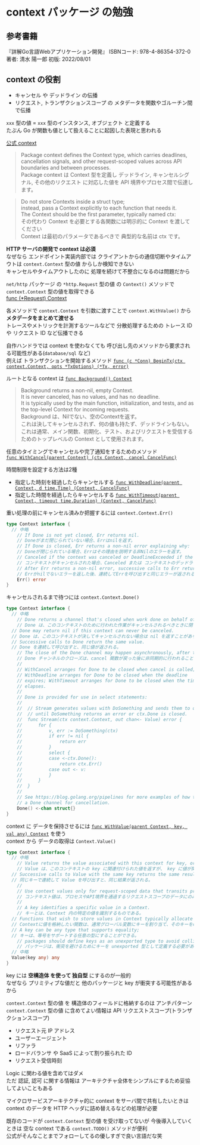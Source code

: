 # context パッケージ の勉強
## 参考書籍
『詳解Go言語Webアプリケーション開発』
ISBNコード: 978-4-86354-372-0
著者: 清水 陽一郎
初版: 2022/08/01
## context の役割
- キャンセル や デッドライン の伝播  
- リクエスト, トランザクションスコープ の メタデータを関数やゴルーチン間で伝播  

`xxx` 型の値 = `xxx` 型のインスタンス, オブジェクト と定義する  
たぶん Go が関数も値として扱えることに起因した表現と思われる  

[公式 context](https://pkg.go.dev/context)  
>Package context defines the Context type, which carries deadlines, cancellation signals, and other request-scoped values across API boundaries and between processes.  
>Package context は Context 型を定義し デッドライン, キャンセルシグナル, その他のリクエスト に対応した値を API 境界やプロセス間で伝達します。  

>Do not store Contexts inside a struct type;  
>instead, pass a Context explicitly to each function that needs it.  
>The Context should be the first parameter, typically named ctx:  
>その代わり Context を必要とする各関数には明示的に Context を渡してください  
>Context は最初のパラメータであるべきで 典型的な名前は ctx です。  

__HTTP サーバの開発で context は必須__  
なぜなら エンドポイント実装内部では クライアントからの通信切断やタイムアウトは `context.Context` 型の値 からしか検知できない  
キャンセルやタイムアウトしたのに 処理を続けて不整合になるのは問題だから  

`net/http` パッケージ の `*http.Request` 型の値 の `Context()` メソッドで `context.Context` 型の値を取得できる  
[func (*Request) Context](https://pkg.go.dev/net/http#Request.Context)  

各メソッドで `context.Context` を引数に渡すことで `context.WithValue()` から __メタデータをまとめて渡せる__  
トレースやメトリックを計測するツールなどで 分散処理するための トレース ID や リクエスト ID など伝播できる  

自作ハンドラでは context を使わなくても 呼び出し先のメソッドから要求される可能性がある(`database/sql` など)  
例えば トランザクションを開始するメソッド [`func (c *Conn) BeginTx(ctx context.Context, opts *TxOptions) (*Tx, error)`](https://pkg.go.dev/database/sql#Conn.BeginTx)  

ルートとなる context は [`func Background() Context`](https://pkg.go.dev/context#Background)  
>Background returns a non-nil, empty Context.  
>It is never canceled, has no values, and has no deadline.  
>It is typically used by the main function, initialization, and tests, and as the top-level Context for incoming requests.  
>Background は、Nilでない、空のContextを返す。  
>これは決してキャンセルされず、何の値も持たず、デッドラインもない。  
>これは通常、メイン関数、初期化、テスト、およびリクエストを受信するためのトップレベルの Context として使用されます。  

任意のタイミングでキャンセルや完了通知をするためのメソッド  
[`func WithCancel(parent Context) (ctx Context, cancel CancelFunc)`](https://pkg.go.dev/context#WithCancel)  

時間制限を設定する方法は2種  
- 指定した時刻を経過したらキャンセルする [`func WithDeadline(parent Context, d time.Time) (Context, CancelFunc)`](https://pkg.go.dev/context?utm_source=gopls#WithDeadline)  
- 指定した時間を経過したらキャンセルする [`func WithTimeout(parent Context, timeout time.Duration) (Context, CancelFunc)`](https://pkg.go.dev/context#WithTimeout)  

重い処理の前にキャンセル済みか把握するには `context.Context.Err()`  
```go
type Context interface {
  // 中略
	// If Done is not yet closed, Err returns nil.
	// Doneがまだ閉じられていない場合、Errはnilを返す。
	// If Done is closed, Err returns a non-nil error explaining why:
	// Doneが閉じられている場合、Errはその理由を説明する非Nilのエラーを返す。
	// Canceled if the context was canceled or DeadlineExceeded if the context's deadline passed.
	// コンテキストがキャンセルされた場合、Canceled または コンテキストのデッドラインが過ぎた場合は、DeadlineExceeded。
	// After Err returns a non-nil error, successive calls to Err return the same error.
	// Errがnilでないエラーを返した後、連続してErrを呼び出すと同じエラーが返される。
	Err() error
}
```
キャンセルされるまで待つには `context.Context.Done()`  
```go
type Context interface {
  // 中略
	// Done returns a channel that's closed when work done on behalf of this context should be canceled.
	// Done は、このコンテキストのために行われた作業がキャンセルされるべきときに閉じられるチャネルを返します。
  // Done may return nil if this context can never be canceled.
  // Done は、このコンテキストが決してキャンセルされない場合は nil を返すことがあります。
  // Successive calls to Done return the same value.
  // Done を連続して呼び出すと、同じ値が返される。
	// The close of the Done channel may happen asynchronously, after the cancel function returns.
	// Done チャンネルのクローズは、cancel 関数が戻った後に非同期的に行われることがある。
	//
	// WithCancel arranges for Done to be closed when cancel is called;
	// WithDeadline arranges for Done to be closed when the deadline
	// expires; WithTimeout arranges for Done to be closed when the timeout
	// elapses.
	//
	// Done is provided for use in select statements:
	//
	//  // Stream generates values with DoSomething and sends them to out
	//  // until DoSomething returns an error or ctx.Done is closed.
	//  func Stream(ctx context.Context, out chan<- Value) error {
	//  	for {
	//  		v, err := DoSomething(ctx)
	//  		if err != nil {
	//  			return err
	//  		}
	//  		select {
	//  		case <-ctx.Done():
	//  			return ctx.Err()
	//  		case out <- v:
	//  		}
	//  	}
	//  }
	//
	// See https://blog.golang.org/pipelines for more examples of how to use
	// a Done channel for cancellation.
	Done() <-chan struct{}
}
```

context に データを保持させるには [`func WithValue(parent Context, key, val any) Context`](https://pkg.go.dev/context#WithValue) を使う  
context から データの取得は `Context.Value()`  
```go
type Context interface {
  // 中略
	// Value returns the value associated with this context for key, or nil if no value is associated with key.
	// Value は、このコンテキストの key に関連付けられた値を返すが、 key に値が関連付けられていない場合は nil を返す。
  // Successive calls to Value with the same key returns the same result.
  // 同じキーで連続して Value を呼び出すと、同じ結果が返される。
	//
	// Use context values only for request-scoped data that transits processes and API boundaries, not for passing optional parameters to functions.
	// コンテキスト値は、プロセスやAPI境界を通過するリクエストスコープのデータにのみ使用し、関数にオプションのパラメータを渡す際には使用しない。
	//
	// A key identifies a specific value in a Context.
	// キーとは、Context 内の特定の値を識別するものである。
  // Functions that wish to store values in Context typically allocate a key in a global variable then use that key as the argument to context.WithValue and Context.Value.
  // Contextに値を格納したい関数は、通常グローバル変数にキーを割り当て、そのキーをcontext.WithValueおよびContext.Valueの引数として使用する。
  // A key can be any type that supports equality;
  // キーは、等号をサポートする任意の型にすることができる。
	// packages should define keys as an unexported type to avoid collisions.
	// パッケージは、衝突を避けるためにキーを unexported 型として定義する必要があります。
  // 中略
  Value(key any) any
}
```
key には __空構造体 を使って 独自型__ にするのが一般的  
なぜなら プリミティブな値だと 他のパッケージと key が衝突する可能性があるから  

`context.Context` 型の値 を 構造体のフィールドに格納するのは アンチパターン  
`context.Context` 型の値 に含めてよい情報は API リクエストスコープ(トランザクションスコープ)  
- リクエスト元 IP アドレス  
- ユーザーエージェント  
- リファラ  
- ロードバランサ や SaaS によって割り振られた ID  
- リクエスト受信時刻  

Logic に関わる値を含めてはダメ  
ただ 認証, 認可 に関する情報は アーキテクチャ全体をシンプルにするため妥協してよいこともある  

マイクロサービスアーキテクチャ的に context をサーバ間で共有したいときは context のデータを HTTP ヘッダに詰め替えるなどの処理が必要  

既存のコードが `context.Context` 型の値 を受け取ってないが 今後導入していくときは 空な context である `context.TODO()` メソッドが便利  
公式がそんなことまでフォローしてるの優しすぎで良い言語だな笑  
